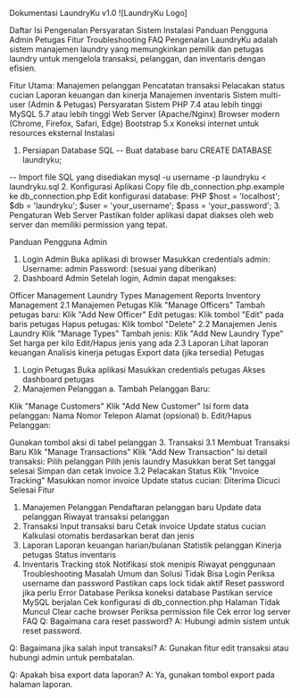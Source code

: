 Dokumentasi LaundryKu v1.0
![LaundryKu Logo]

Daftar Isi
Pengenalan
Persyaratan Sistem
Instalasi
Panduan Pengguna
Admin
Petugas
Fitur
Troubleshooting
FAQ
Pengenalan
LaundryKu adalah sistem manajemen laundry yang memungkinkan pemilik dan petugas laundry untuk mengelola transaksi, pelanggan, dan inventaris dengan efisien.

Fitur Utama:
Manajemen pelanggan
Pencatatan transaksi
Pelacakan status cucian
Laporan keuangan dan kinerja
Manajemen inventaris
Sistem multi-user (Admin & Petugas)
Persyaratan Sistem
PHP 7.4 atau lebih tinggi
MySQL 5.7 atau lebih tinggi
Web Server (Apache/Nginx)
Browser modern (Chrome, Firefox, Safari, Edge)
Bootstrap 5.x
Koneksi internet untuk resources eksternal
Instalasi
1. Persiapan Database
SQL
-- Buat database baru
CREATE DATABASE laundryku;

-- Import file SQL yang disediakan
mysql -u username -p laundryku < laundryku.sql
2. Konfigurasi Aplikasi
Copy file db_connection.php.example ke db_connection.php
Edit konfigurasi database:
PHP
$host = 'localhost';
$db = 'laundryku';
$user = 'your_username';
$pass = 'your_password';
3. Pengaturan Web Server
Pastikan folder aplikasi dapat diakses oleh web server dan memiliki permission yang tepat.

Panduan Pengguna
Admin
1. Login Admin
Buka aplikasi di browser
Masukkan credentials admin:
Username: admin
Password: (sesuai yang diberikan)
2. Dashboard Admin
Setelah login, Admin dapat mengakses:

Officer Management
Laundry Types Management
Reports
Inventory Management
2.1 Manajemen Petugas
Klik "Manage Officers"
Tambah petugas baru: Klik "Add New Officer"
Edit petugas: Klik tombol "Edit" pada baris petugas
Hapus petugas: Klik tombol "Delete"
2.2 Manajemen Jenis Laundry
Klik "Manage Types"
Tambah jenis: Klik "Add New Laundry Type"
Set harga per kilo
Edit/Hapus jenis yang ada
2.3 Laporan
Lihat laporan keuangan
Analisis kinerja petugas
Export data (jika tersedia)
Petugas
1. Login Petugas
Buka aplikasi
Masukkan credentials petugas
Akses dashboard petugas
2. Manajemen Pelanggan
a. Tambah Pelanggan Baru:

Klik "Manage Customers"
Klik "Add New Customer"
Isi form data pelanggan:
Nama
Nomor Telepon
Alamat (opsional)
b. Edit/Hapus Pelanggan:

Gunakan tombol aksi di tabel pelanggan
3. Transaksi
3.1 Membuat Transaksi Baru
Klik "Manage Transactions"
Klik "Add New Transaction"
Isi detail transaksi:
Pilih pelanggan
Pilih jenis laundry
Masukkan berat
Set tanggal selesai
Simpan dan cetak invoice
3.2 Pelacakan Status
Klik "Invoice Tracking"
Masukkan nomor invoice
Update status cucian:
Diterima
Dicuci
Selesai
Fitur
1. Manajemen Pelanggan
Pendaftaran pelanggan baru
Update data pelanggan
Riwayat transaksi pelanggan
2. Transaksi
Input transaksi baru
Cetak invoice
Update status cucian
Kalkulasi otomatis berdasarkan berat dan jenis
3. Laporan
Laporan keuangan harian/bulanan
Statistik pelanggan
Kinerja petugas
Status inventaris
4. Inventaris
Tracking stok
Notifikasi stok menipis
Riwayat penggunaan
Troubleshooting
Masalah Umum dan Solusi
Tidak Bisa Login
Periksa username dan password
Pastikan caps lock tidak aktif
Reset password jika perlu
Error Database
Periksa koneksi database
Pastikan service MySQL berjalan
Cek konfigurasi di db_connection.php
Halaman Tidak Muncul
Clear cache browser
Periksa permission file
Cek error log server
FAQ
Q: Bagaimana cara reset password? A: Hubungi admin sistem untuk reset password.

Q: Bagaimana jika salah input transaksi? A: Gunakan fitur edit transaksi atau hubungi admin untuk pembatalan.

Q: Apakah bisa export data laporan? A: Ya, gunakan tombol export pada halaman laporan.

